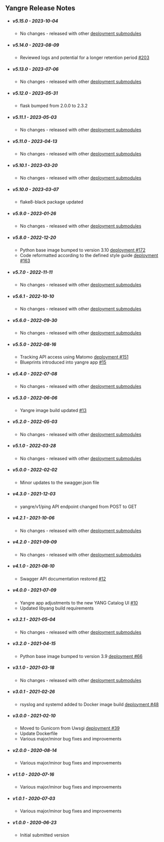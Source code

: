 ## Yangre Release Notes

* ##### v5.15.0 - 2023-10-04

  * No changes - released with other [deployment submodules](https://github.com/YangCatalog/deployment)

* ##### v5.14.0 - 2023-08-09

  * Reviewed logs and potential for a longer retention period [#203](https://github.com/YangCatalog/deployment/issues/203)

* ##### v5.13.0 - 2023-07-06

  * No changes - released with other [deployment submodules](https://github.com/YangCatalog/deployment)

* ##### v5.12.0 - 2023-05-31

  * flask bumped from 2.0.0 to 2.3.2

* ##### v5.11.1 - 2023-05-03

  * No changes - released with other [deployment submodules](https://github.com/YangCatalog/deployment)

* ##### v5.11.0 - 2023-04-13

  * No changes - released with other [deployment submodules](https://github.com/YangCatalog/deployment)

* ##### v5.10.1 - 2023-03-20

  * No changes - released with other [deployment submodules](https://github.com/YangCatalog/deployment)

* ##### v5.10.0 - 2023-03-07

  * flake8-black package updated

* ##### v5.9.0 - 2023-01-26

  * No changes - released with other [deployment submodules](https://github.com/YangCatalog/deployment)

* ##### v5.8.0 - 2022-12-20

  * Python base image bumped to version 3.10 [deployment #172](https://github.com/YangCatalog/deployment/issues/172)
  * Code reformatted according to the defined style guide [deployment #163](https://github.com/YangCatalog/deployment/issues/163)

* ##### v5.7.0 - 2022-11-11

  * No changes - released with other [deployment submodules](https://github.com/YangCatalog/deployment)

* ##### v5.6.1 - 2022-10-10

  * No changes - released with other [deployment submodules](https://github.com/YangCatalog/deployment)

* ##### v5.6.0 - 2022-09-30

  * No changes - released with other [deployment submodules](https://github.com/YangCatalog/deployment)

* ##### v5.5.0 - 2022-08-16

  * Tracking API access using Matomo [deployment #151](https://github.com/YangCatalog/deployment/issues/151)
  * Blueprints introduced into yangre app [#15](https://github.com/YangCatalog/yangre/issues/15)

* ##### v5.4.0 - 2022-07-08

  * No changes - released with other [deployment submodules](https://github.com/YangCatalog/deployment)

* ##### v5.3.0 - 2022-06-06

  * Yangre image build updated [#13](https://github.com/YangCatalog/yangre/issues/13)

* ##### v5.2.0 - 2022-05-03

  * No changes - released with other [deployment submodules](https://github.com/YangCatalog/deployment)

* ##### v5.1.0 - 2022-03-28

  * No changes - released with other [deployment submodules](https://github.com/YangCatalog/deployment)

* ##### v5.0.0 - 2022-02-02

  * Minor updates to the swagger.json file

* ##### v4.3.0 - 2021-12-03

  * yangre/v1/ping API endpoint changed from POST to GET

* ##### v4.2.1 - 2021-10-06

  * No changes - released with other [deployment submodules](https://github.com/YangCatalog/deployment)

* ##### v4.2.0 - 2021-09-09

  * No changes - released with other [deployment submodules](https://github.com/YangCatalog/deployment)

* ##### v4.1.0 - 2021-08-10

  * Swagger API documentation restored [#12](https://github.com/YangCatalog/yangre/issues/12)

* ##### v4.0.0 - 2021-07-09

  * Yangre app adjustments to the new YANG Catalog UI [#10](https://github.com/YangCatalog/yangre/issues/10)
  * Updated libyang build requirements

* ##### v3.2.1 - 2021-05-04

  * No changes - released with other [deployment submodules](https://github.com/YangCatalog/deployment)

* ##### v3.2.0 - 2021-04-15

  * Python base image bumped to version 3.9 [deployment #66](https://github.com/YangCatalog/deployment/issues/66)

* ##### v3.1.0 - 2021-03-18

  * No changes - released with other [deployment submodules](https://github.com/YangCatalog/deployment)

* ##### v3.0.1 - 2021-02-26

  * rsyslog and systemd added to Docker image build [deployment #48](https://github.com/YangCatalog/deployment/issues/48)

* ##### v3.0.0 - 2021-02-10

  * Moved to Gunicorn from Uwsgi [deployment #39](https://github.com/YangCatalog/deployment/issues/39)
  * Update Dockerfile
  * Various major/minor bug fixes and improvements

* ##### v2.0.0 - 2020-08-14

  * Various major/minor bug fixes and improvements

* ##### v1.1.0 - 2020-07-16

  * Various major/minor bug fixes and improvements

* ##### v1.0.1 - 2020-07-03

  * Various major/minor bug fixes and improvements

* ##### v1.0.0 - 2020-06-23

  * Initial submitted version
